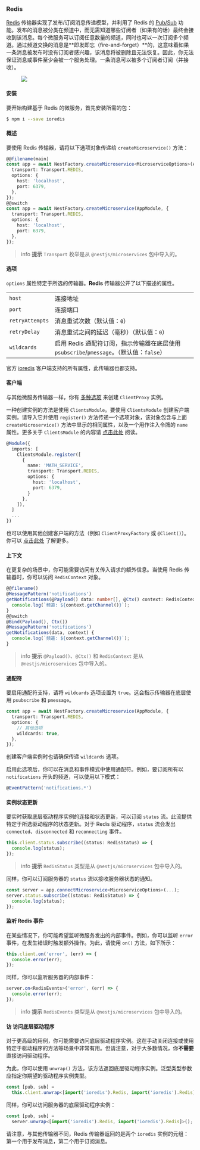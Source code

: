 ### Redis

[Redis](https://redis.io/) 传输器实现了发布/订阅消息传递模型，并利用了 Redis 的 [Pub/Sub](https://redis.io/topics/pubsub) 功能。发布的消息被分类在频道中，而无需知道哪些订阅者（如果有的话）最终会接收到该消息。每个微服务可以订阅任意数量的频道，同时也可以一次订阅多个频道。通过频道交换的消息是**即发即忘（fire-and-forget）**的，这意味着如果一条消息被发布时没有订阅者感兴趣，该消息将被删除且无法恢复。因此，你无法保证消息或事件至少会被一个服务处理。一条消息可以被多个订阅者订阅（并接收）。

<figure><img class="illustrative-image" src="/assets/Redis_1.png" /></figure>

#### 安装

要开始构建基于 Redis 的微服务，首先安装所需的包：

```bash
$ npm i --save ioredis
```

#### 概述

要使用 Redis 传输器，请将以下选项对象传递给 `createMicroservice()` 方法：

```typescript
@@filename(main)
const app = await NestFactory.createMicroservice<MicroserviceOptions>(AppModule, {
  transport: Transport.REDIS,
  options: {
    host: 'localhost',
    port: 6379,
  },
});
@@switch
const app = await NestFactory.createMicroservice(AppModule, {
  transport: Transport.REDIS,
  options: {
    host: 'localhost',
    port: 6379,
  },
});
```

> info **提示** `Transport` 枚举是从 `@nestjs/microservices` 包中导入的。

#### 选项

`options` 属性特定于所选的传输器。<strong>Redis</strong> 传输器公开了以下描述的属性。

<table>
  <tr>
    <td><code>host</code></td>
    <td>连接地址</td>
  </tr>
  <tr>
    <td><code>port</code></td>
    <td>连接端口</td>
  </tr>
  <tr>
    <td><code>retryAttempts</code></td>
    <td>消息重试次数（默认值：<code>0</code>）</td>
  </tr>
  <tr>
    <td><code>retryDelay</code></td>
    <td>消息重试之间的延迟（毫秒）（默认值：<code>0</code>）</td>
  </tr>
  <tr>
    <td><code>wildcards</code></td>
    <td>启用 Redis 通配符订阅，指示传输器在底层使用 <code>psubscribe</code>/<code>pmessage</code>。（默认值：<code>false</code>）</td>
  </tr>
</table>

官方 [ioredis](https://redis.github.io/ioredis/index.html#RedisOptions) 客户端支持的所有属性，此传输器也都支持。

#### 客户端

与其他微服务传输器一样，你有 <a href="https://docs.nestjs.com/microservices/basics#client">多种选项</a> 来创建 `ClientProxy` 实例。

一种创建实例的方法是使用 `ClientsModule`。要使用 `ClientsModule` 创建客户端实例，请导入它并使用 `register()` 方法传递一个选项对象，该对象包含与上面 `createMicroservice()` 方法中显示的相同属性，以及一个用作注入令牌的 `name` 属性。更多关于 `ClientsModule` 的内容请 <a href="https://docs.nestjs.com/microservices/basics#client">点击此处</a> 阅读。

```typescript
@Module({
  imports: [
    ClientsModule.register([
      {
        name: 'MATH_SERVICE',
        transport: Transport.REDIS,
        options: {
          host: 'localhost',
          port: 6379,
        }
      },
    ]),
  ]
  ...
})
```

也可以使用其他创建客户端的方法（例如 `ClientProxyFactory` 或 `@Client()`）。你可以 <a href="https://docs.nestjs.com/microservices/basics#client">点击此处</a> 了解更多。

#### 上下文

在更复杂的场景中，你可能需要访问有关传入请求的额外信息。当使用 Redis 传输器时，你可以访问 `RedisContext` 对象。

```typescript
@@filename()
@MessagePattern('notifications')
getNotifications(@Payload() data: number[], @Ctx() context: RedisContext) {
  console.log(`频道: ${context.getChannel()}`);
}
@@switch
@Bind(Payload(), Ctx())
@MessagePattern('notifications')
getNotifications(data, context) {
  console.log(`频道: ${context.getChannel()}`);
}
```

> info **提示** `@Payload()`、`@Ctx()` 和 `RedisContext` 是从 `@nestjs/microservices` 包中导入的。

#### 通配符

要启用通配符支持，请将 `wildcards` 选项设置为 `true`。这会指示传输器在底层使用 `psubscribe` 和 `pmessage`。

```typescript
const app = await NestFactory.createMicroservice(AppModule, {
  transport: Transport.REDIS,
  options: {
    // 其他选项
    wildcards: true,
  },
});
```

创建客户端实例时也请确保传递 `wildcards` 选项。

启用此选项后，你可以在消息和事件模式中使用通配符。例如，要订阅所有以 `notifications` 开头的频道，可以使用以下模式：

```typescript
@EventPattern('notifications.*')
```

#### 实例状态更新

要实时获取底层驱动程序实例的连接和状态更新，可以订阅 `status` 流。此流提供特定于所选驱动程序的状态更新。对于 Redis 驱动程序，`status` 流会发出 `connected`、`disconnected` 和 `reconnecting` 事件。

```typescript
this.client.status.subscribe((status: RedisStatus) => {
  console.log(status);
});
```

> info **提示** `RedisStatus` 类型是从 `@nestjs/microservices` 包中导入的。

同样，你可以订阅服务器的 `status` 流以接收服务器状态的通知。

```typescript
const server = app.connectMicroservice<MicroserviceOptions>(...);
server.status.subscribe((status: RedisStatus) => {
  console.log(status);
});
```

#### 监听 Redis 事件

在某些情况下，你可能希望监听微服务发出的内部事件。例如，你可以监听 `error` 事件，在发生错误时触发额外操作。为此，请使用 `on()` 方法，如下所示：

```typescript
this.client.on('error', (err) => {
  console.error(err);
});
```

同样，你可以监听服务器的内部事件：

```typescript
server.on<RedisEvents>('error', (err) => {
  console.error(err);
});
```

> info **提示** `RedisEvents` 类型是从 `@nestjs/microservices` 包中导入的。

#### 访 访问底层驱动程序

对于更高级的用例，你可能需要访问底层驱动程序实例。这在手动关闭连接或使用特定于驱动程序的方法等场景中非常有用。但请注意，对于大多数情况，你**不需要**直接访问驱动程序。

为此，你可以使用 `unwrap()` 方法，该方法返回底层驱动程序实例。泛型类型参数应指定你期望的驱动程序实例类型。

```typescript
const [pub, sub] =
  this.client.unwrap<[import('ioredis').Redis, import('ioredis').Redis]>();
```

同样，你可以访问服务器的底层驱动程序实例：

```typescript
const [pub, sub] =
  server.unwrap<[import('ioredis').Redis, import('ioredis').Redis]>();
```

请注意，与其他传输器不同，Redis 传输器返回的是两个 `ioredis` 实例的元组：第一个用于发布消息，第二个用于订阅消息。